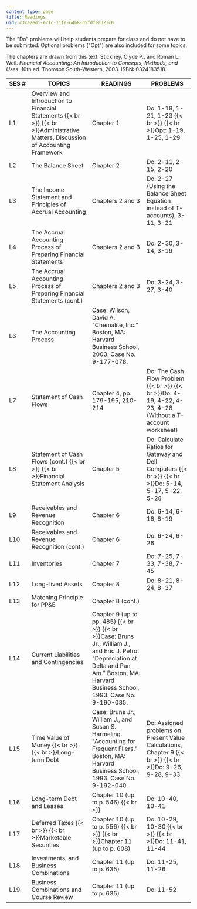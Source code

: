 ```yaml
---
content_type: page
title: Readings
uid: c3ca2ed1-e71c-11fe-64b8-d5fdfea321c0
---
```


The "Do" problems will help students prepare for class and do not have to be submitted. Optional problems ("Opt") are also included for some topics.

The chapters are drawn from this text: Stickney, Clyde P., and Roman L. Weil. _Financial Accounting: An Introduction to Concepts, Methods, and Uses_. 10th ed. Thomson South-Western, 2003. ISBN: 0324183518.

| SES # | TOPICS | READINGS | PROBLEMS |
| --- | --- | --- | --- |
| L1 | Overview and Introduction to Financial Statements  {{< br >}}  {{< br >}}Administrative Matters, Discussion of Accounting Framework | Chapter 1 | Do: 1-18, 1-21, 1-23  {{< br >}}  {{< br >}}Opt: 1-19, 1-25, 1-29 |
| L2 | The Balance Sheet | Chapter 2 | Do: 2-11, 2-15, 2-20 |
| L3 | The Income Statement and Principles of Accrual Accounting | Chapters 2 and 3 | Do: 2-27 (Using the Balance Sheet Equation instead of T-accounts), 3-11, 3-21 |
| L4 | The Accrual Accounting Process of Preparing Financial Statements | Chapters 2 and 3 | Do: 2-30, 3-14, 3-19 |
| L5 | The Accrual Accounting Process of Preparing Financial Statements (cont.) | Chapters 2 and 3 | Do: 3-24, 3-27, 3-40 |
| L6 | The Accounting Process | Case: Wilson, David A. "Chemalite, Inc." Boston, MA: Harvard Business School, 2003. Case No. 9-177-078. |  |
| L7 | Statement of Cash Flows | Chapter 4, pp. 179-195, 210-214 | Do: The Cash Flow Problem  {{< br >}}  {{< br >}}Do: 4-19, 4-22, 4-23, 4-28 (Without a T-account worksheet) |
| L8 | Statement of Cash Flows (cont.)  {{< br >}}  {{< br >}}Financial Statement Analysis | Chapter 5 | Do: Calculate Ratios for Gateway and Dell Computers  {{< br >}}  {{< br >}}Do: 5-14, 5-17, 5-22, 5-28 |
| L9 | Receivables and Revenue Recognition | Chapter 6 | Do: 6-14, 6-16, 6-19 |
| L10 | Receivables and Revenue Recognition (cont.) | Chapter 6 | Do: 6-24, 6-26 |
| L11 | Inventories | Chapter 7 | Do: 7-25, 7-33, 7-38, 7-45 |
| L12 | Long-lived Assets | Chapter 8 | Do: 8-21, 8-24, 8-37 |
| L13 | Matching Principle for PP&E | Chapter 8 (cont.) |  |
| L14 | Current Liabilities and Contingencies | Chapter 9 (up to pp. 485)  {{< br >}}  {{< br >}}Case: Bruns Jr., William J., and Eric J. Petro. "Depreciation at Delta and Pan Am." Boston, MA: Harvard Business School, 1993. Case No. 9-190-035. |  |
| L15 | Time Value of Money  {{< br >}}  {{< br >}}Long-term Debt | Case: Bruns Jr., William J., and Susan S. Harmeling. "Accounting for Frequent Fliers." Boston, MA: Harvard Business School, 1993. Case No. 9-192-040. | Do: Assigned problems on Present Value Calculations, Chapter 9  {{< br >}}  {{< br >}}Do: 9-26, 9-28, 9-33 |
| L16 | Long-term Debt and Leases | Chapter 10 (up to p. 546)  {{< br >}} | Do: 10-40, 10-41  |
| L17 | Deferred Taxes  {{< br >}}  {{< br >}}Marketable Securities | Chapter 10 (up to p. 556)  {{< br >}}  {{< br >}}Chapter 11 (up to p. 608) | Do: 10-29, 10-30  {{< br >}}  {{< br >}}Do: 11-41, 11-44 |
| L18 | Investments, and Business Combinations | Chapter 11 (up to p. 635) | Do: 11-25, 11-26 |
| L19 | Business Combinations and Course Review | Chapter 11 (up to p. 635) | Do: 11-52